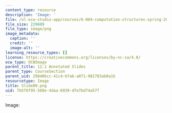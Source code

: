 ```yaml
---
content_type: resource
description: 'Image: '
file: /ol-ocw-studio-app/courses/6-004-computation-structures-spring-2017/7b5f6f95568e4daa6939dfe7bd74a57f_Slide09.png
file_size: 229689
file_type: image/png
image_metadata:
  caption: ''
  credit: ''
  image-alt: ''
learning_resource_types: []
license: https://creativecommons.org/licenses/by-nc-sa/4.0/
ocw_type: OCWImage
parent_title: 12.1 Annotated Slides
parent_type: CourseSection
parent_uid: 29840bcc-41c4-bfab-a071-981783ab0a1b
resourcetype: Image
title: Slide09.png
uid: 7b5f6f95-568e-4daa-6939-dfe7bd74a57f
---
```

Image: 